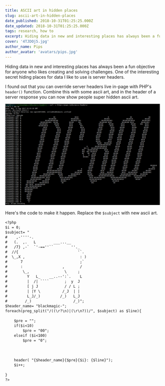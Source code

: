 ```yaml
---
title: ASCII art in hidden places
slug: ascii-art-in-hidden-places
date_published: 2018-10-31T01:25:25.000Z
date_updated: 2018-10-31T01:25:25.000Z
tags: research, how to
excerpt: Hiding data in new and interesting places has always been a fun objective for anyone who likes creating and solving challenges. One of the interesting secret hiding places for data I like to use is server headers.
cover: '4TJDOj5.jpg'
author_name: Pips
author_avatar: 'avatars/pips.jpg'
---
```


Hiding data in new and interesting places has always been a fun objective for
anyone who likes creating and solving challenges. One of the interesting secret
hiding places for data I like to use is server headers.

I found out that you can override server headers live in-page with PHP's
`header()` function. Combine this with some ascii art, and in the header of a
server response you can now show people super hidden ascii art.

![](image-15.png)

Here's the code to make it happen. Replace the `$subject` with new ascii art.

    <?php
    $i = 0;
    $subject= "
    #    ,-''''-.
    #   (.  ,.   L        ___...__
    #   /7} ,-`  `'-==''``        ''._
    #  //{                           '`.
    #  \_,X ,                         : )
    #      7                          ;`
    #      :                  ,       /
    #       \_,                \     ;
    #         Y   L_    __..--':`.    L
    #         |  /| ````       ;  y  J
    #         [ j J            / / L ;
    #         | |Y \          /_J  | |
    #         L_J/_)         /_)   L_J
    #        /_)                   /_)";
    $header_name= "blackmagic-";
    foreach(preg_split("/((\r?\n)|(\r\n?))/", $subject) as $line){

        $pre = "";
        if($i<10)
            $pre = "00";
        elseif ($i<100)
            $pre = "0";



        header( "{$header_name}{$pre}{$i}: {$line}");
        $i++;

    }
    ?>
